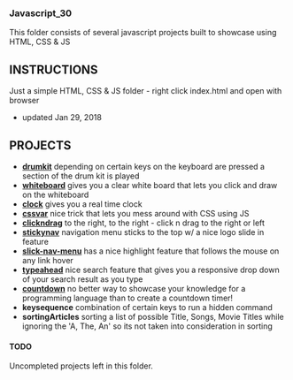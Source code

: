 ### Javascript_30
This folder consists of several javascript projects built to showcase using HTML, CSS & JS

## INSTRUCTIONS
Just a simple HTML, CSS & JS folder - right click index.html and open with browser

- updated Jan 29, 2018


## PROJECTS
- **[drumkit](https://drumkit.ssowemimo.com)** depending on certain keys on the keyboard are pressed a section of the drum kit is played 
- **[whiteboard](https://whiteboard.ssowemimo.com)** gives you a clear white board that lets you click and draw on the whiteboard 
- **[clock](https://clock.ssowemimo.com)** gives you a real time clock
- **[cssvar](https://cssvar.ssowemimo.com)** nice trick that lets you mess around with CSS using JS
- **[clickndrag](https://clickndrag.ssowemimo.com)** to the right, to the right - click n drag to the right or left
- **[stickynav](https://stickynav.ssowemimo.com)** navigation menu sticks to the top w/ a nice logo slide in feature
- **[slick-nav-menu](https://slick-nav-menu.ssowemimo.com)** has a nice highlight feature that follows the mouse on any link hover
- **[typeahead](https://typeahead.ssowemimo.com)** nice search feature that gives you a responsive drop down of your search result as you type 
- **[countdown](https://countdown.ssowemimo.com)** no better way to showcase your knowledge for a programming language than to create a countdown timer!
- **keysequence** combination of certain keys to run a hidden command
- **sortingArticles** sorting a list of possible Title, Songs, Movie Titles while ignoring the 'A, The, An' so its not taken into consideration in sorting

#### **TODO** 
Uncompleted projects left in this folder.
